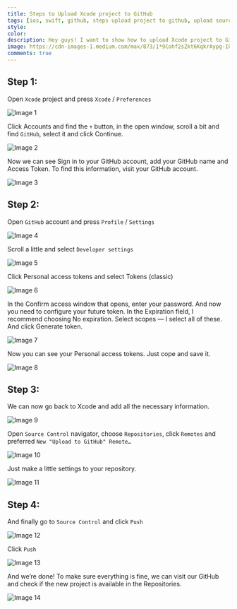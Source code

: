```yaml
---
title: Steps to Upload Xcode project to GitHub
tags: [ios, swift, github, steps upload project to github, upload source code to github]
style: 
color: 
description: Hey guys! I want to show how to upload Xcode project to GitHub (you must have a GitHub account. If you don’t have one, you can create it).
image: https://cdn-images-1.medium.com/max/873/1*9Cohf2sZkt6KqkrAypg-IQ.png
comments: true
---
```


## Step 1:
Open `Xcode` project and press `Xcode` / `Preferences`

![Image 1](../assets/images_post/xcode-github-1.png)

Click Accounts and find the `+` button, in the open window, scroll a bit and find `GitHub`, select it and click Continue.

![Image 2](../assets/images_post/xcode-github-2.png)

Now we can see Sign in to your GitHub account, add your GitHub name and Access Token. To find this information, visit your GitHub account.

![Image 3](../assets/images_post/xcode-github-3.png)

## Step 2:
Open `GitHub` account and press `Profile` / `Settings`

![Image 4](../assets/images_post/xcode-github-4.png)

Scroll a little and select `Developer settings`

![Image 5](../assets/images_post/xcode-github-5.png)

Click Personal access tokens and select Tokens (classic)

![Image 6](../assets/images_post/xcode-github-6.png)

In the Confirm access window that opens, enter your password. And now you need to configure your future token. In the Expiration field, I recommend choosing No expiration. Select scopes — I select all of these. And click Generate token.

![Image 7](../assets/images_post/xcode-github-7.png)

Now you can see your Personal access tokens. Just cope and save it.

![Image 8](../assets/images_post/xcode-github-8.png)

## Step 3:
We can now go back to Xcode and add all the necessary information.

![Image 9](../assets/images_post/xcode-github-9.png)

Open `Source Control` navigator, choose `Repositories`, click `Remotes` and preferred `New "Upload to GitHub" Remote…`

![Image 10](../assets/images_post/xcode-github-10.png)

Just make a little settings to your repository.

![Image 11](../assets/images_post/xcode-github-11.png)

## Step 4:
And finally go to `Source Control` and click `Push`

![Image 12](../assets/images_post/xcode-github-12.png)

Click `Push`

![Image 13](../assets/images_post/xcode-github-13.png)

And we’re done! To make sure everything is fine, we can visit our GitHub and check if the new project is available in the Repositories.

![Image 14](../assets/images_post/xcode-github-14.png)
